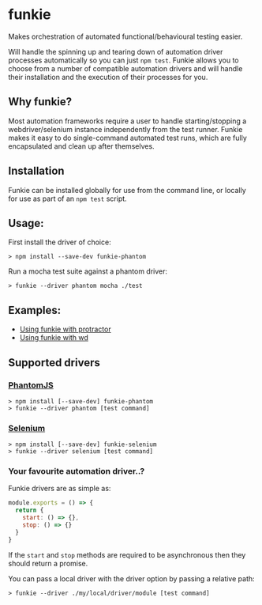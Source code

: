 # funkie

Makes orchestration of automated functional/behavioural testing easier.

Will handle the spinning up and tearing down of automation driver processes automatically so you can just `npm test`. Funkie allows you to choose from a number of compatible automation drivers and will handle their installation and the execution of their processes for you.

## Why funkie?

Most automation frameworks require a user to handle starting/stopping a webdriver/selenium instance independently from the test runner. Funkie makes it easy to do single-command automated test runs, which are fully encapsulated and clean up after themselves.

## Installation

Funkie can be installed globally for use from the command line, or locally for use as part of an `npm test` script.

## Usage:

First install the driver of choice:

```shell
> npm install --save-dev funkie-phantom
```

Run a mocha test suite against a phantom driver:

```shell
> funkie --driver phantom mocha ./test
```

## Examples:

* [Using funkie with protractor](./examples/protractor)
* [Using funkie with wd](./examples/wd)

## Supported drivers

### [PhantomJS](github.com/lennym/funkie-phantom)

```
> npm install [--save-dev] funkie-phantom
> funkie --driver phantom [test command]
```

### [Selenium](github.com/lennym/funkie-selenium)

```
> npm install [--save-dev] funkie-selenium
> funkie --driver selenium [test command]
```

### Your favourite automation driver..?

Funkie drivers are as simple as:

```javascript
module.exports = () => {
  return {
    start: () => {},
    stop: () => {}
  }
}
```

If the `start` and `stop` methods are required to be asynchronous then they should return a promise.

You can pass a local driver with the driver option by passing a relative path:

```
> funkie --driver ./my/local/driver/module [test command]
```
